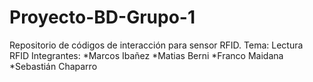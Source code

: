 # Proyecto-BD-Grupo-1
Repositorio de códigos de interacción para sensor RFID.
Tema: Lectura RFID
Integrantes:
*Marcos Ibañez
*Matias Berni
*Franco Maidana
*Sebastián Chaparro
